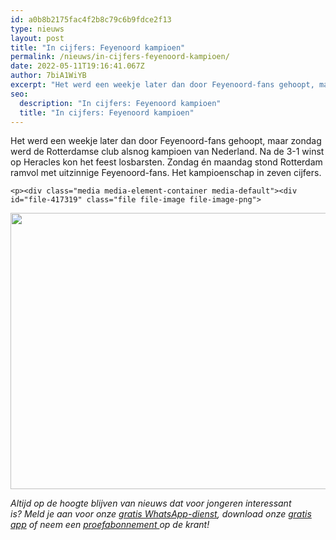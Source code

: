 ```yaml
---
id: a0b8b2175fac4f2b8c79c6b9fdce2f13
type: nieuws
layout: post
title: "In cijfers: Feyenoord kampioen"
permalink: /nieuws/in-cijfers-feyenoord-kampioen/
date: 2022-05-11T19:16:41.067Z
author: 7biA1WiYB
excerpt: "Het werd een weekje later dan door Feyenoord-fans gehoopt, maar zondag werd de Rotterdamse club alsnog kampioen van Nederland. Na de 3-1 winst op Heracles kon het feest losbarsten. Zondag én maandag stond Rotterdam ramvol met uitzinnige Feyenoord-fans. Het kampioenschap in zeven cijfers.  "
seo:
  description: "In cijfers: Feyenoord kampioen"
  title: "In cijfers: Feyenoord kampioen"
---
```

Het werd een weekje later dan door Feyenoord-fans gehoopt, maar zondag werd de Rotterdamse club alsnog kampioen van Nederland. Na de 3-1 winst op Heracles kon het feest losbarsten. Zondag én maandag stond Rotterdam ramvol met uitzinnige Feyenoord-fans. Het kampioenschap in zeven cijfers.  

    <p><div class="media media-element-container media-default"><div id="file-417319" class="file file-image file-image-png">

        
  
  <div class="content">
    <img title="Foto: ANP, Cijfers: 7Days" height="442" width="850" class="media-element file-default" data-delta="1" src="https://7dagen.netlify.app/sites/default/files/feyenoord-kampioen.png" alt="">  </div>

  
</div>
</div>
<p><em>Altijd op de hoogte blijven van nieuws dat voor jongeren interessant is? Meld je aan voor onze <a href="https://7dagen.netlify.app/whatsapp">gratis WhatsApp-dienst</a>, download onze <a href="https://7dagen.netlify.app/app">gratis app</a> of neem een <a href="https://abonneren.sevendays.nl/abonneren/abonnementen/ae/artikel">proefabonnement </a>op de krant!</em></p>  
